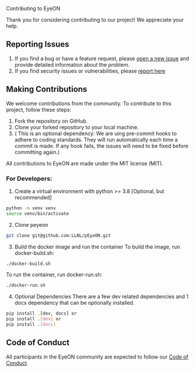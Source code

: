 Contributing to EyeON

Thank you for considering contributing to our project! We appreciate your help.

## Reporting Issues

1. If you find a bug or have a feature request, please [open a new issue](https://github.com/LLNL/EyeON/issues) and provide detailed information about the problem.
2. If you find security issues or vulnerabilities, please [report here](https://github.com/LLNL/EyeON/security)

## Making Contributions

We welcome contributions from the community. To contribute to this project, follow these steps:

1. Fork the repository on GitHub.
2. Clone your forked repository to your local machine.
3. ( This is an optional dependency: We are uing pre-commit hooks to adhere to coding standards. They will run automatically each time a commit is made. If any hook fails, the issues will need to be fixed before committing again.)

All contributions to EyeON are made under the MIT license (MIT).

### For Developers:

1. Create a virtual environment with python >= 3.8 [Optional, but recommended]

```bash
python -m venv venv
source venv/bin/activate
```

2. Clone peyeon

```bash
git clone git@github.com:LLNL/pEyeON.git
```

3. Build the docker image and run the container
To build the image, run docker-build.sh:
```bash
./docker-build.sh
```

To run the container, run docker-run.sh:
```bash
./docker-run.sh
```

4. Optional Dependencies
There are a few dev related dependencies and 1 docs dependency that can be optionally installed. 
```bash
pip install .[dev, docs] or
pip install .[dev] or
pip install .[docs]
```

## Code of Conduct

All participants in the EyeON community are expected to follow our [Code of Conduct](https://www.contributor-covenant.org/version/2/1/code_of_conduct.html).

